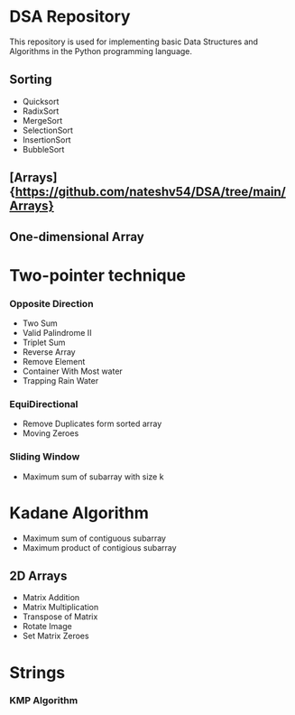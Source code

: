 # DSA Repository

This repository is used for implementing basic Data Structures and Algorithms in the Python programming language.

## Sorting
- Quicksort
- RadixSort
- MergeSort
- SelectionSort
- InsertionSort
- BubbleSort

## [Arrays] {https://github.com/nateshv54/DSA/tree/main/Arrays}
## One-dimensional Array
# Two-pointer technique
### Opposite Direction
  - Two Sum
  - Valid Palindrome II
  - Triplet Sum
  - Reverse Array
  - Remove Element
  - Container With Most water
  - Trapping Rain Water
### EquiDirectional
  - Remove Duplicates form sorted array
  - Moving Zeroes
### Sliding Window
  - Maximum sum of subarray with size k
# Kadane Algorithm
  - Maximum sum of contiguous subarray
  - Maximum product of contigious subarray

## 2D Arrays
  - Matrix Addition
  - Matrix Multiplication 
  - Transpose of Matrix
  - Rotate Image
  - Set Matrix Zeroes
# Strings
### KMP Algorithm
